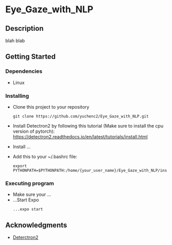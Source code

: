 # Eye_Gaze_with_NLP

## Description
blah blab

## Getting Started

### Dependencies

* Linux 

### Installing

* Clone this project to your repository
  ```
  git clone https://github.com/yuchenc2/Eye_Gaze_with_NLP.git
  ```

* Install Detectron2 by following this tutorial (Make sure to install the cpu version of pytorch): https://detectron2.readthedocs.io/en/latest/tutorials/install.html

* Install ...

* Add this to your ~/.bashrc file: 
  ```
  export PYTHONPATH=$PYTHONPATH:/home/{your_user_name}/Eye_Gaze_with_NLP/instance_seg/
  ```


### Executing program
* Make sure your ...
* ...Start Expo
  ```
  ...expo start
  ```


## Acknowledgments
* [Deterctron2](https://github.com/facebookresearch/detectron2)
